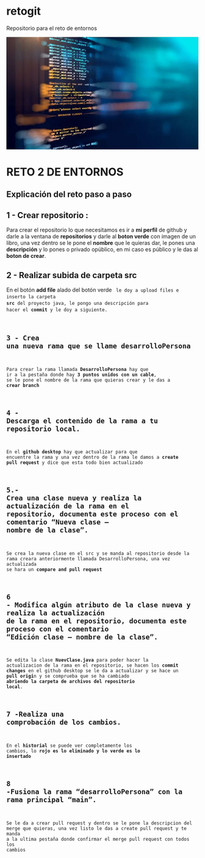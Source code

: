 # retogit
Repositorio para el reto de entornos

![Imagen de Portada](img/codigo.JPG)

<h1> RETO 2 DE ENTORNOS</h1>

<H2>Explicación del reto paso a paso</H2>

## 1 - Crear repositorio :
Para crear el repositorio lo que necesitamos es ir a **mi perfil** de github y darle a la ventana de **repositorios** y darle al **boton verde** con imagen de un libro, una vez dentro se le pone el **nombre** que le quieras dar, le pones una **descripción** y lo pones o privado opúblico, en mi caso es público y le das al **boton de crear**.

## 2 - Realizar subida de carpeta src

En el botón **add file** alado del botón verde **<code>** le doy a upload files e inserto la carpeta **src** del proyecto java, le pongo una descripción para hacer el **commit** y le doy a siguiente.

## 3 - Crea una nueva rama que se llame desarrolloPersona

Para crear la rama llamada **DesarrolloPersona** hay que ir a la pestaña donde hay **3 puntos unidos con un cable**, se le pone el nombre de la rama que quieras crear y le das a **crear branch**

## 4 - Descarga el contenido de la rama a tu repositorio local.

En el **github desktop** hay que actualizar para que encuentre la rama y una vez dentro de la rama le damos a **create pull request** y dice que esta todo bien actualizado

## 5.- Crea una clase nueva y realiza la actualización de la rama en el repositorio, documenta este proceso con el comentario “Nueva clase – nombre de la clase”.

Se crea la nueva clase en el src y se manda al repositorio desde la rama creara anteriormente llamada DesarrolloPersona, una vez actualizada se hara un **compare and pull request**


## 6 - Modifica algún atributo de la clase nueva y realiza la actualización de la rama en el repositorio, documenta este proceso con el comentario “Edición clase – nombre de la clase”.

Se edita la clase **NuevClase.java** para poder hacer la actualizacion de la rama en el repositorio, se hacen los **commit changes** en el github desktop se le da a actualizar y se hace un **pull origi**n y se comprueba que se ha cambiado **abriendo la carpeta de archivos del repositorio local**.

## 7 -Realiza una comprobación de los cambios.
En el **historial** se puede ver completamente los cambios, lo **rojo es lo eliminado y lo verde es lo insertado**

## 8 -Fusiona la rama “desarrolloPersona” con la rama principal “main”.
Se le da a crear pull request y dentro se le pone la descripcion del merge que quieras, una vez listo le das a create pull request y te manda a la ultima pestaña donde confirmar el merge pull request con todos los cambios

